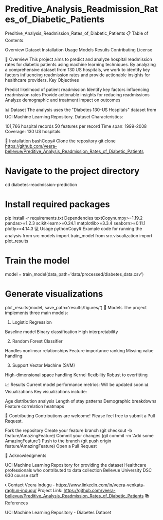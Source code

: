 # Preditive_Analysis_Readmission_Rates_of_Diabetic_Patients
Preditive_Analysis_Readmission_Rates_of_Diabetic_Patients
📋 Table of Contents

Overview
Dataset
Installation
Usage
Models
Results
Contributing
License

🎯 Overview
This project aims to predict and analyze hospital readmission rates for diabetic patients using machine learning techniques. By analyzing a comprehensive dataset from 130 US hospitals, we work to identify key factors influencing readmission rates and provide actionable insights for healthcare providers.
Key Objectives

Predict likelihood of patient readmission
Identify key factors influencing readmission rates
Provide actionable insights for reducing readmissions
Analyze demographic and treatment impact on outcomes

📊 Dataset
The analysis uses the "Diabetes 130-US Hospitals" dataset from UCI Machine Learning Repository.
Dataset Characteristics:

101,766 hospital records
50 features per record
Time span: 1999-2008
Coverage: 130 US hospitals

🚀 Installation
bashCopy# Clone the repository
git clone https://github.com/veera-bellevue/Preditive_Analysis_Readmission_Rates_of_Diabetic_Patients

# Navigate to the project directory
cd diabetes-readmission-prediction

# Install required packages
pip install -r requirements.txt
Dependencies
textCopynumpy>=1.19.2
pandas>=1.2.3
scikit-learn>=0.24.1
matplotlib>=3.3.4
seaborn>=0.11.1
plotly>=4.14.3
💻 Usage
pythonCopy# Example code for running the analysis
from src.models import train_model
from src.visualization import plot_results

# Train the model
model = train_model(data_path='data/processed/diabetes_data.csv')

# Generate visualizations
plot_results(model, save_path='results/figures/')
🤖 Models
The project implements three main models:
1. Logistic Regression

Baseline model
Binary classification
High interpretability

2. Random Forest Classifier

Handles nonlinear relationships
Feature importance ranking
Missing value handling

3. Support Vector Machine (SVM)

High-dimensional space handling
Kernel flexibility
Robust to overfitting

📈 Results
Current model performance metrics:
Will be updated soon
📊 Visualizations
Key visualizations include:

Age distribution analysis
Length of stay patterns
Demographic breakdowns
Feature correlation heatmaps

🤝 Contributing
Contributions are welcome! Please feel free to submit a Pull Request.

Fork the repository
Create your feature branch (git checkout -b feature/AmazingFeature)
Commit your changes (git commit -m 'Add some AmazingFeature')
Push to the branch (git push origin feature/AmazingFeature)
Open a Pull Request


🙏 Acknowledgments

UCI Machine Learning Repository for providing the dataset
Healthcare professionals who contributed to data collection
Bellevue University DSC 630 course staff

📞 Contact
Veera Indugu - https://www.linkedin.com/in/veera-venkata-raghun-indugu/
Project Link: https://github.com/veera-bellevue/Preditive_Analysis_Readmission_Rates_of_Diabetic_Patients
📚 References

UCI Machine Learning Repository - Diabetes Dataset
